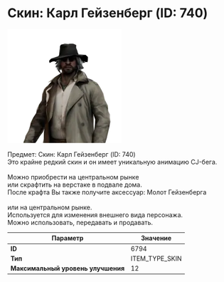 # Скин: Карл Гейзенберг (ID: 740)

![Item Image](../img/6794.webp?raw=true)

Предмет: Скин: Карл Гейзенберг (ID: 740)<br>Это крайне редкий скин и он имеет уникальную анимацию CJ-бега.<br><br>Можно приобрести на центральном рынке<br>или скрафтить на верстаке в подвале дома.<br>После крафта Вы также получите аксессуар: Молот Гейзенберга<br><br>или на центральном рынке.<br>Используется для изменения внешнего вида персонажа.<br>Можно использовать, передавать и продавать.


| Параметр | Значение |
|----------|----------|
| **ID** | 6794 |
| **Тип** | ITEM_TYPE_SKIN |
| **Максимальный уровень улучшения** | 12 |

